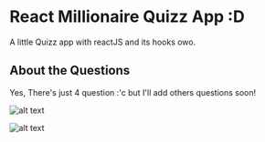 # React Millionaire Quizz App :D

A little Quizz app with reactJS and its hooks owo.

## About the Questions

Yes, There's just 4 question :'c but I'll add others questions soon!

![alt text](https://github.com/ProgrammingGeek02/React-Millionaire-Quiz-App-/blob/main/public/images/2.png?raw=true)

![alt text](https://github.com/ProgrammingGeek02/React-Millionaire-Quiz-App-/blob/main/public/images/aa.png?raw=true)
